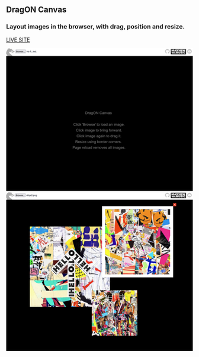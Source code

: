 ## DragON Canvas

### Layout images in the browser, with drag, position and resize.

[LIVE SITE](https://dragoncanvas.github.io)

![ALT:preview](preview.png)
![ALT:preview](preview2.png)


